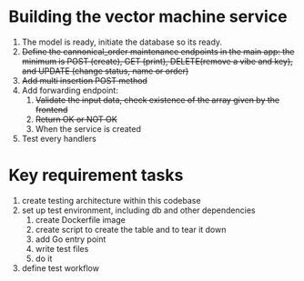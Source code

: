# Building the vector machine service

1. The model is ready, initiate the database so its ready.
2. ~~Define the cannonical_order maintenance endpoints in the main app: ~~the minimum is POST (create),~~ GET (print), DELETE(remove a vibe and key), and UPDATE (change status, name or order)~~
3. ~~Add multi insertion POST method~~
4. Add forwarding endpoint:
   1. ~~Validate the input data, check existence of the array given by the frontend~~
   2. ~~Return OK or NOT OK~~
   3. When the service is created
5. Test every handlers

# Key requirement tasks

1. create testing architecture within this codebase
2. set up test environment, including db and other dependencies
   1. create Dockerfile image
   2. create script to create the table and to tear it down
   3. add Go entry point
   4. write test files
   5. do it
3. define test workflow